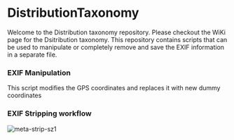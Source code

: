 # DistributionTaxonomy
Welcome to the Distribution taxonomy repository. Please checkout the WiKi page for the Dsitribution taxonomy. 
This repository contains scripts that can be used to manipulate or completely remove and save the EXIF information in a separate file. 

### EXIF Manipulation
This script modifies the GPS coordinates and replaces it with new dummy coordinates
### EXIF Stripping workflow
![meta-strip-sz1](https://user-images.githubusercontent.com/80978843/142497193-8652a1a8-1b79-4120-9f40-7ad1416508a7.png)

